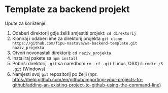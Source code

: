 # Template za backend projekt

Upute za korištenje:

1. Odaberi direktorij gdje želiš smjestiti projekt: `cd direktorij`
2. Kloniraj i odaberi ime za direktorij projekta `git clone https://github.com/fipu-nastava/wa-backend-template.git naziv_projekta`
3. Otvori novonastali direktorij: `cd naziv_projekta`
6. Instaliraj pakete sa `npm install`
4. Pobriši direktorij `.git` sa naredbom `rm -rf .git` (Linus, OSX) ili `rmdir /S .git` (Windows)
5. Namjesti svoj `git` repozitorij po želji (npr. https://help.github.com/en/github/importing-your-projects-to-github/adding-an-existing-project-to-github-using-the-command-line)
